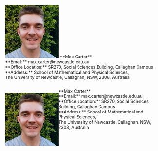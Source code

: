 <table style="border-collapse: collapse; border: none;">
    <tr style="border: none;">
            <img src="./Headshot.jpeg" width="175">
        </td>
            **Max Carter** <br/> **Email:** max.carter@newcastle.edu.au <br/> **Office Location:** SR270, Social Sciences Building, Callaghan Campus <br/>  **Address:** School of Mathematical and Physical Sciences, <br/> The University of Newcastle, Callaghan, NSW, 2308, Australia
    </tr>
</table>





<div>
    <p style="float: left;"> <img src="./Headshot.jpeg" width="175"></p>
    <p>**Max Carter** <br/> **Email:** max.carter@newcastle.edu.au <br/> **Office Location:** SR270, Social Sciences Building, Callaghan Campus <br/>  **Address:** School of Mathematical and Physical Sciences, <br/> The University of Newcastle, Callaghan, NSW, 2308, Australia</p>
</div>
